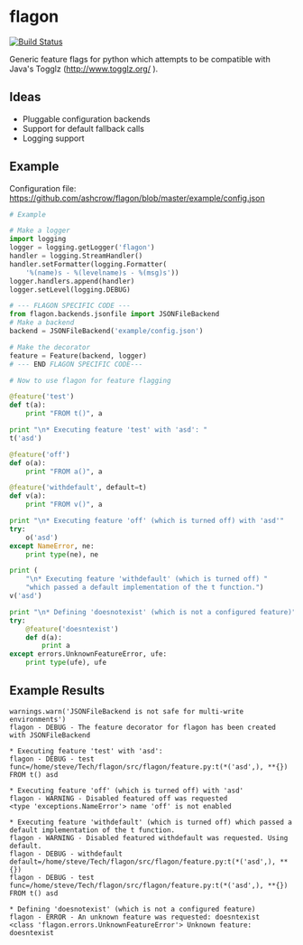 flagon
======
[![Build Status](https://api.travis-ci.org/ashcrow/flagon.png)](https://travis-ci.org/ashcrow/flagon/)


Generic feature flags for python which attempts to be compatible with Java's Togglz (http://www.togglz.org/
).

Ideas
-----
* Pluggable configuration backends
* Support for default fallback calls
* Logging support


Example
-------
Configuration file: https://github.com/ashcrow/flagon/blob/master/example/config.json


```python
# Example

# Make a logger
import logging
logger = logging.getLogger('flagon')
handler = logging.StreamHandler()
handler.setFormatter(logging.Formatter(
    '%(name)s - %(levelname)s - %(msg)s'))
logger.handlers.append(handler)
logger.setLevel(logging.DEBUG)

# --- FLAGON SPECIFIC CODE ---
from flagon.backends.jsonfile import JSONFileBackend
# Make a backend
backend = JSONFileBackend('example/config.json')

# Make the decorator
feature = Feature(backend, logger)
# --- END FLAGON SPECIFIC CODE---

# Now to use flagon for feature flagging

@feature('test')
def t(a):
    print "FROM t()", a

print "\n* Executing feature 'test' with 'asd': "
t('asd')

@feature('off')
def o(a):
    print "FROM a()", a

@feature('withdefault', default=t)
def v(a):
    print "FROM v()", a

print "\n* Executing feature 'off' (which is turned off) with 'asd'"
try:
    o('asd')
except NameError, ne:
    print type(ne), ne

print (
    "\n* Executing feature 'withdefault' (which is turned off) "
    "which passed a default implementation of the t function.")
v('asd')

print "\n* Defining 'doesnotexist' (which is not a configured feature)"
try:
    @feature('doesntexist')
    def d(a):
        print a
except errors.UnknownFeatureError, ufe:
    print type(ufe), ufe

```

Example Results
---------------

```
warnings.warn('JSONFileBackend is not safe for multi-write environments')
flagon - DEBUG - The feature decorator for flagon has been created with JSONFileBackend

* Executing feature 'test' with 'asd':
flagon - DEBUG - test func=/home/steve/Tech/flagon/src/flagon/feature.py:t(*('asd',), **{})
FROM t() asd

* Executing feature 'off' (which is turned off) with 'asd'
flagon - WARNING - Disabled featured off was requested
<type 'exceptions.NameError'> name 'off' is not enabled

* Executing feature 'withdefault' (which is turned off) which passed a default implementation of the t function.
flagon - WARNING - Disabled featured withdefault was requested. Using default.
flagon - DEBUG - withdefault default=/home/steve/Tech/flagon/src/flagon/feature.py:t(*('asd',), **{})
flagon - DEBUG - test func=/home/steve/Tech/flagon/src/flagon/feature.py:t(*('asd',), **{})
FROM t() asd

* Defining 'doesnotexist' (which is not a configured feature)
flagon - ERROR - An unknown feature was requested: doesntexist
<class 'flagon.errors.UnknownFeatureError'> Unknown feature: doesntexist
```
